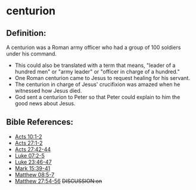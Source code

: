 # centurion #

## Definition: ##

A centurion was a Roman army officer who had a group of 100 soldiers under his command.

* This could also be translated with a term that means, "leader of a hundred men" or "army leader" or "officer in charge of a hundred."
* One Roman centurion came to Jesus to request healing for his servant.
* The centurion in charge of Jesus' crucifixion was amazed when he witnessed how Jesus died.
* God sent a centurion to Peter so that Peter could explain to him the good news about Jesus.



## Bible References: ##

* [Acts 10:1-2](en/tn/act/help/10/01)
* [Acts 27:1-2](en/tn/act/help/27/01)
* [Acts 27:42-44](en/tn/act/help/27/42)
* [Luke 07:2-5](en/tn/luk/help/07/02)
* [Luke 23:46-47](en/tn/luk/help/23/46)
* [Mark 15:39-41](en/tn/mrk/help/15/39)
* [Matthew 08:5-7](en/tn/mat/help/08/05)
* [Matthew 27:54-56](en/tn/mat/help/27/54)
~~DISCUSSION:on~~